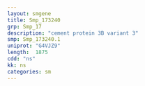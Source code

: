 ```yaml
---
layout: smgene
title: Smp_173240
grp: Smp_17
description: "cement protein 3B variant 3"
smp: Smp_173240.1
uniprot: "G4VJZ9"
length:  1875
cdd: "ns"
kk: ns
categories: sm
---
```

